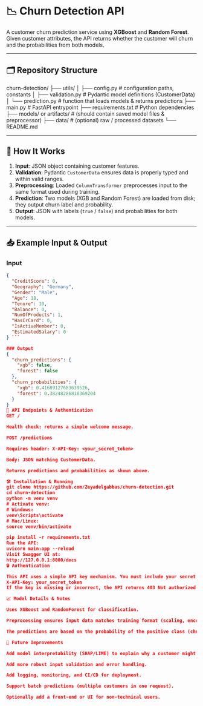 # 📉 Churn Detection API

A customer churn prediction service using **XGBoost** and **Random Forest**.  
Given customer attributes, the API returns whether the customer will churn and the probabilities from both models.

---

## 🗂️ Repository Structure

churn-detection/
├── utils/
│ ├── config.py # configuration paths, constants
│ ├── validation.py # Pydantic model definitions (CustomerData)
│ └── prediction.py # function that loads models & returns predictions
├── main.py # FastAPI entrypoint
├── requirements.txt # Python dependencies
├── models/ or artifacts/ # (should contain saved model files & preprocessor)
├── data/ # (optional) raw / processed datasets
└── README.md


---

## 🧠 How It Works

1. **Input**: JSON object containing customer features.  
2. **Validation**: Pydantic `CustomerData` ensures data is properly typed and within valid ranges.  
3. **Preprocessing**: Loaded `ColumnTransformer` preprocesses input to the same format used during training.  
4. **Prediction**: Two models (XGB and Random Forest) are loaded from disk; they output churn label and probability.  
5. **Output**: JSON with labels (`true` / `false`) and probabilities for both models.

---

## 📥 Example Input & Output

### Input

```json
{
  "CreditScore": 0,
  "Geography": "Germany",
  "Gender": "Male",
  "Age": 18,
  "Tenure": 10,
  "Balance": 0,
  "NumOfProducts": 1,
  "HasCrCard": 0,
  "IsActiveMember": 0,
  "EstimatedSalary": 0
} ```

### Output
{
  "churn_predictions": {
    "xgb": false,
    "forest": false
  },
  "churn_probabilities": {
    "xgb": 0.41689127683639526,
    "forest": 0.38248286818369204
  }
}
🔌 API Endpoints & Authentication
GET /

Health check: returns a simple welcome message.

POST /predictions

Requires header: X-API-Key: <your_secret_token>

Body: JSON matching CustomerData.

Returns predictions and probabilities as shown above.

🛠 Installation & Running
git clone https://github.com/Zeyadelgabbas/churn-detection.git
cd churn-detection
python -m venv venv
# Activate venv:
# Windows:
venv\Scripts\activate
# Mac/Linux:
source venv/bin/activate

pip install -r requirements.txt
Run the API:
uvicorn main:app --reload
Visit Swagger UI at:
http://127.0.0.1:8000/docs
🔒 Authentication

This API uses a simple API key mechanism. You must include your secret key in the request header:
X-API-Key: your_secret_token
If the key is missing or incorrect, the API returns 403 Not authorized.

📈 Model Details & Notes

Uses XGBoost and RandomForest for classification.

Preprocessing ensures input data matches training format (scaling, encoding, etc.).

The predictions are based on the probability of the positive class (churn).

🚧 Future Improvements

Add model interpretability (SHAP/LIME) to explain why a customer might churn.

Add more robust input validation and error handling.

Add logging, monitoring, and CI/CD for deployment.

Support batch predictions (multiple customers in one request).

Optionally add a front-end or UI for non-technical users.
